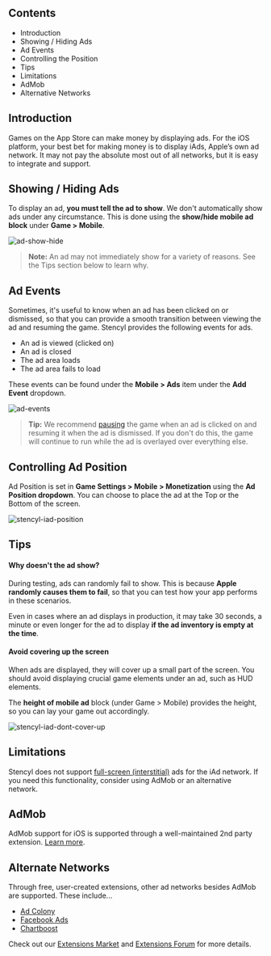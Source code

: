 ## Contents

* Introduction
* Showing / Hiding Ads
* Ad Events
* Controlling the Position
* Tips
* Limitations
* AdMob
* Alternative Networks
 

## Introduction

Games on the App Store can make money by displaying ads. For the iOS platform, your best bet for making money is to display iAds, Apple’s own ad network. It may not pay the absolute most out of all networks, but it is easy to integrate and support. 
 

## Showing / Hiding Ads

To display an ad, **you must tell the ad to show**. We don't automatically show ads under any circumstance. This is done using the **show/hide mobile ad block** under **Game > Mobile**.

![ad-show-hide](http://static.stencyl.com/pedia2/ch11/ad-show-hide.png)

> **Note:** An ad may not immediately show for a variety of reasons. See the Tips section below to learn why.
 

## Ad Events

Sometimes, it's useful to know when an ad has been clicked on or dismissed, so that you can provide a smooth transition between viewing the ad and resuming the game. Stencyl provides the following events for ads.

* An ad is viewed (clicked on)
* An ad is closed
* The ad area loads
* The ad area fails to load

These events can be found under the **Mobile > Ads** item under the **Add Event** dropdown.

![ad-events](http://static.stencyl.com/pedia2/ch11/ad-events.png)

> **Tip:** We recommend [pausing](http://www.stencyl.com/help/view/pausing/) the game when an ad is clicked on and resuming it when the ad is dismissed. If you don't do this, the game will continue to run while the ad is overlayed over everything else.
 

## Controlling Ad Position

Ad Position is set in **Game Settings > Mobile > Monetization** using the **Ad Position dropdown**. You can choose to place the ad at the Top or the Bottom of the screen.

![stencyl-iad-position](http://static.stencyl.com/pedia2/ch11/ad-position.png)

 
## Tips

#### Why doesn't the ad show?
During testing, ads can randomly fail to show. This is because **Apple randomly causes them to fail**, so that you can test how your app performs in these scenarios.

Even in cases where an ad displays in production, it may take 30 seconds, a minute or even longer for the ad to display **if the ad inventory is empty at the time**.

 
#### Avoid covering up the screen
When ads are displayed, they will cover up a small part of the screen. You should avoid displaying crucial game elements under an ad, such as HUD elements. 

The **height of mobile ad** block (under Game > Mobile) provides the height, so you can lay your game out accordingly.

![stencyl-iad-dont-cover-up](http://static.stencyl.com/help/images/iads/image03.png)


## Limitations

Stencyl does not support [full-screen (interstitial)](http://community.stencyl.com/index.php?issue=101.0) ads for the iAd network. If you need this functionality, consider using AdMob or an alternative network.


## AdMob

AdMob support for iOS is supported through a well-maintained 2nd party extension. [Learn more](http://community.stencyl.com/index.php/topic,41376.0.html).


## Alternate Networks

Through free, user-created extensions, other ad networks besides AdMob are supported. These include...

* [Ad Colony](http://community.stencyl.com/index.php/topic,40370.0.html)
* [Facebook Ads](http://community.stencyl.com/index.php/topic,41144.0.html)
* [Chartboost](http://community.stencyl.com/index.php/topic,25006.0.html)

Check out our [Extensions Market](http://www.stencyl.com/developers/market/) and [Extensions Forum](http://community.stencyl.com/index.php/board,70.0.html) for more details.
